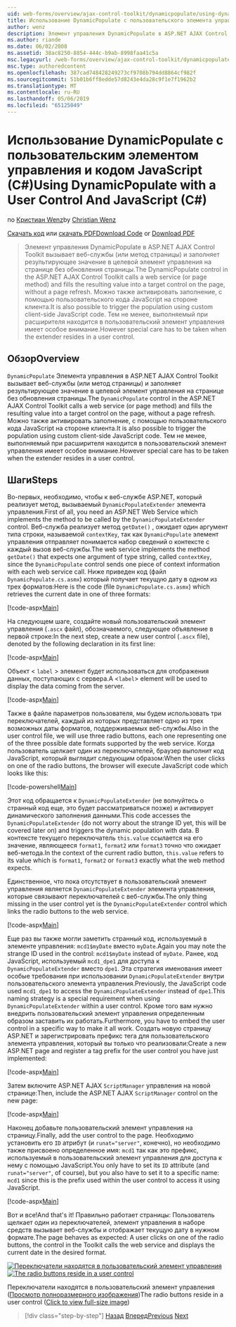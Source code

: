 ```yaml
---
uid: web-forms/overview/ajax-control-toolkit/dynamicpopulate/using-dynamicpopulate-with-a-user-control-and-javascript-cs
title: Использование DynamicPopulate с пользовательского элемента управления и JavaScript (C#) | Документация Майкрософт
author: wenz
description: Элемент управления DynamicPopulate в ASP.NET AJAX Control Toolkit вызывает веб-службы (или метод страницы) и заполняет результирующее значение в целевой элемент управления на t...
ms.author: riande
ms.date: 06/02/2008
ms.assetid: 38ac8250-8854-444c-b9ab-8998faa41c5a
msc.legacyurl: /web-forms/overview/ajax-control-toolkit/dynamicpopulate/using-dynamicpopulate-with-a-user-control-and-javascript-cs
msc.type: authoredcontent
ms.openlocfilehash: 387cad748428249273cf9708b794dd8864cf982f
ms.sourcegitcommit: 51b01b6ff8edde57d8243e4da28c9f1e7f1962b2
ms.translationtype: MT
ms.contentlocale: ru-RU
ms.lasthandoff: 05/06/2019
ms.locfileid: "65125049"
---
```

# <a name="using-dynamicpopulate-with-a-user-control-and-javascript-c"></a><span data-ttu-id="05ec2-103">Использование DynamicPopulate с пользовательским элементом управления и кодом JavaScript (C#)</span><span class="sxs-lookup"><span data-stu-id="05ec2-103">Using DynamicPopulate with a User Control And JavaScript (C#)</span></span>

<span data-ttu-id="05ec2-104">по [Кристиан Wenz](https://github.com/wenz)</span><span class="sxs-lookup"><span data-stu-id="05ec2-104">by [Christian Wenz](https://github.com/wenz)</span></span>

<span data-ttu-id="05ec2-105">[Скачать код](http://download.microsoft.com/download/d/8/f/d8f2f6f9-1b7c-46ad-9252-e1fc81bdea3e/dynamicpopulate2.cs.zip) или [скачать PDF](http://download.microsoft.com/download/b/6/a/b6ae89ee-df69-4c87-9bfb-ad1eb2b23373/dynamicpopulate2CS.pdf)</span><span class="sxs-lookup"><span data-stu-id="05ec2-105">[Download Code](http://download.microsoft.com/download/d/8/f/d8f2f6f9-1b7c-46ad-9252-e1fc81bdea3e/dynamicpopulate2.cs.zip) or [Download PDF](http://download.microsoft.com/download/b/6/a/b6ae89ee-df69-4c87-9bfb-ad1eb2b23373/dynamicpopulate2CS.pdf)</span></span>

> <span data-ttu-id="05ec2-106">Элемент управления DynamicPopulate в ASP.NET AJAX Control Toolkit вызывает веб-службы (или метод страницы) и заполняет результирующее значение в целевой элемент управления на странице без обновления страницы.</span><span class="sxs-lookup"><span data-stu-id="05ec2-106">The DynamicPopulate control in the ASP.NET AJAX Control Toolkit calls a web service (or page method) and fills the resulting value into a target control on the page, without a page refresh.</span></span> <span data-ttu-id="05ec2-107">Можно также активировать заполнение, с помощью пользовательского кода JavaScript на стороне клиента.</span><span class="sxs-lookup"><span data-stu-id="05ec2-107">It is also possible to trigger the population using custom client-side JavaScript code.</span></span> <span data-ttu-id="05ec2-108">Тем не менее, выполняемый при расширителя находится в пользовательский элемент управления имеет особое внимание.</span><span class="sxs-lookup"><span data-stu-id="05ec2-108">However special care has to be taken when the extender resides in a user control.</span></span>

## <a name="overview"></a><span data-ttu-id="05ec2-109">Обзор</span><span class="sxs-lookup"><span data-stu-id="05ec2-109">Overview</span></span>

<span data-ttu-id="05ec2-110">`DynamicPopulate` Элемента управления в ASP.NET AJAX Control Toolkit вызывает веб-службы (или метод страницы) и заполняет результирующее значение в целевой элемент управления на странице без обновления страницы.</span><span class="sxs-lookup"><span data-stu-id="05ec2-110">The `DynamicPopulate` control in the ASP.NET AJAX Control Toolkit calls a web service (or page method) and fills the resulting value into a target control on the page, without a page refresh.</span></span> <span data-ttu-id="05ec2-111">Можно также активировать заполнение, с помощью пользовательского кода JavaScript на стороне клиента.</span><span class="sxs-lookup"><span data-stu-id="05ec2-111">It is also possible to trigger the population using custom client-side JavaScript code.</span></span> <span data-ttu-id="05ec2-112">Тем не менее, выполняемый при расширителя находится в пользовательский элемент управления имеет особое внимание.</span><span class="sxs-lookup"><span data-stu-id="05ec2-112">However special care has to be taken when the extender resides in a user control.</span></span>

## <a name="steps"></a><span data-ttu-id="05ec2-113">Шаги</span><span class="sxs-lookup"><span data-stu-id="05ec2-113">Steps</span></span>

<span data-ttu-id="05ec2-114">Во-первых, необходимо, чтобы к веб-службе ASP.NET, который реализует метод, вызываемый `DynamicPopulateExtender` элемента управления.</span><span class="sxs-lookup"><span data-stu-id="05ec2-114">First of all, you need an ASP.NET Web Service which implements the method to be called by the `DynamicPopulateExtender` control.</span></span> <span data-ttu-id="05ec2-115">Веб-служба реализует метод `getDate()` , ожидает один аргумент типа строки, называемой `contextKey`, так как `DynamicPopulate` элемент управления отправляет понимается набор сведений о контексте с каждый вызов веб-службы.</span><span class="sxs-lookup"><span data-stu-id="05ec2-115">The web service implements the method `getDate()` that expects one argument of type string, called `contextKey`, since the `DynamicPopulate` control sends one piece of context information with each web service call.</span></span> <span data-ttu-id="05ec2-116">Ниже приведен код (файл `DynamicPopulate.cs.asmx`) который получает текущую дату в одном из трех форматов:</span><span class="sxs-lookup"><span data-stu-id="05ec2-116">Here is the code (file `DynamicPopulate.cs.asmx`) which retrieves the current date in one of three formats:</span></span>

[!code-aspx[Main](using-dynamicpopulate-with-a-user-control-and-javascript-cs/samples/sample1.aspx)]

<span data-ttu-id="05ec2-117">На следующем шаге, создайте новый пользовательский элемент управления (`.ascx` файл), обозначаемого, следующее объявление в первой строке:</span><span class="sxs-lookup"><span data-stu-id="05ec2-117">In the next step, create a new user control (`.ascx` file), denoted by the following declaration in its first line:</span></span>

[!code-aspx[Main](using-dynamicpopulate-with-a-user-control-and-javascript-cs/samples/sample2.aspx)]

<span data-ttu-id="05ec2-118">Объект &lt; `label` &gt; элемент будет использоваться для отображения данных, поступающих с сервера.</span><span class="sxs-lookup"><span data-stu-id="05ec2-118">A &lt;`label`&gt; element will be used to display the data coming from the server.</span></span>

[!code-aspx[Main](using-dynamicpopulate-with-a-user-control-and-javascript-cs/samples/sample3.aspx)]

<span data-ttu-id="05ec2-119">Также в файле параметров пользователя, мы будем использовать три переключателей, каждый из которых представляет одно из трех возможных даты форматов, поддерживаемых веб-службы.</span><span class="sxs-lookup"><span data-stu-id="05ec2-119">Also in the user control file, we will use three radio buttons, each one representing one of the three possible date formats supported by the web service.</span></span> <span data-ttu-id="05ec2-120">Когда пользователь щелкает один из переключателей, браузер выполнит код JavaScript, который выглядит следующим образом:</span><span class="sxs-lookup"><span data-stu-id="05ec2-120">When the user clicks on one of the radio buttons, the browser will execute JavaScript code which looks like this:</span></span>

[!code-powershell[Main](using-dynamicpopulate-with-a-user-control-and-javascript-cs/samples/sample4.ps1)]

<span data-ttu-id="05ec2-121">Этот код обращается к `DynamicPopulateExtender` (не волнуйтесь о странный код еще, это будет рассматриваться позже) и активирует динамического заполнения данными.</span><span class="sxs-lookup"><span data-stu-id="05ec2-121">This code accesses the `DynamicPopulateExtender` (do not worry about the strange ID yet, this will be covered later on) and triggers the dynamic population with data.</span></span> <span data-ttu-id="05ec2-122">В контексте текущего переключатель `this.value` ссылается на его значение, являющееся `format1`, `format2` или `format3` точно что ожидает веб-метода.</span><span class="sxs-lookup"><span data-stu-id="05ec2-122">In the context of the current radio button, `this.value` refers to its value which is `format1`, `format2` or `format3` exactly what the web method expects.</span></span>

<span data-ttu-id="05ec2-123">Единственное, что пока отсутствует в пользовательский элемент управления является `DynamicPopulateExtender` элемента управления, которые связывают переключателей с веб-службы.</span><span class="sxs-lookup"><span data-stu-id="05ec2-123">The only thing missing in the user control yet is the `DynamicPopulateExtender` control which links the radio buttons to the web service.</span></span>

[!code-aspx[Main](using-dynamicpopulate-with-a-user-control-and-javascript-cs/samples/sample5.aspx)]

<span data-ttu-id="05ec2-124">Еще раз вы также могли заметить странный код, используемый в элементе управления: `mcd1$myDate` вместо `myDate`.</span><span class="sxs-lookup"><span data-stu-id="05ec2-124">Again you may note the strange ID used in the control: `mcd1$myDate` instead of `myDate`.</span></span> <span data-ttu-id="05ec2-125">Ранее, код JavaScript, используемый `mcd1_dpe1` для доступа к `DynamicPopulateExtender` вместо `dpe1`. Эта стратегия именования имеет особые требования при использовании `DynamicPopulateExtender` внутри пользовательского элемента управления.</span><span class="sxs-lookup"><span data-stu-id="05ec2-125">Previously, the JavaScript code used `mcd1_dpe1` to access the `DynamicPopulateExtender` instead of `dpe1`.This naming strategy is a special requirement when using `DynamicPopulateExtender` within a user control.</span></span> <span data-ttu-id="05ec2-126">Кроме того вам нужно внедрить пользовательский элемент управления определенным образом заставить их работать.</span><span class="sxs-lookup"><span data-stu-id="05ec2-126">Furthermore, you have to embed the user control in a specific way to make it all work.</span></span> <span data-ttu-id="05ec2-127">Создать новую страницу ASP.NET и зарегистрировать префикс тега для пользовательского элемента управления, который вы только что реализовали:</span><span class="sxs-lookup"><span data-stu-id="05ec2-127">Create a new ASP.NET page and register a tag prefix for the user control you have just implemented:</span></span>

[!code-aspx[Main](using-dynamicpopulate-with-a-user-control-and-javascript-cs/samples/sample6.aspx)]

<span data-ttu-id="05ec2-128">Затем включите ASP.NET AJAX `ScriptManager` управления на новой странице:</span><span class="sxs-lookup"><span data-stu-id="05ec2-128">Then, include the ASP.NET AJAX `ScriptManager` control on the new page:</span></span>

[!code-aspx[Main](using-dynamicpopulate-with-a-user-control-and-javascript-cs/samples/sample7.aspx)]

<span data-ttu-id="05ec2-129">Наконец добавьте пользовательский элемент управления на страницу.</span><span class="sxs-lookup"><span data-stu-id="05ec2-129">Finally, add the user control to the page.</span></span> <span data-ttu-id="05ec2-130">Необходимо установить его `ID` атрибут (и `runat="server"`, конечно), но необходимо также присвоено определенное имя: `mcd1` так как это префикс, используемый в пользовательский элемент управления для доступа к нему с помощью JavaScript.</span><span class="sxs-lookup"><span data-stu-id="05ec2-130">You only have to set its `ID` attribute (and `runat="server"`, of course), but you also have to set it to a specific name: `mcd1` since this is the prefix used within the user control to access it using JavaScript.</span></span>

[!code-aspx[Main](using-dynamicpopulate-with-a-user-control-and-javascript-cs/samples/sample8.aspx)]

<span data-ttu-id="05ec2-131">Вот и все!</span><span class="sxs-lookup"><span data-stu-id="05ec2-131">And that's it!</span></span> <span data-ttu-id="05ec2-132">Правильно работает страницы: Пользователь щелкает один из переключателей, элемент управления в наборе средств вызывает веб-службы и отображает текущую дату в нужном формате.</span><span class="sxs-lookup"><span data-stu-id="05ec2-132">The page behaves as expected: A user clicks on one of the radio buttons, the control in the Toolkit calls the web service and displays the current date in the desired format.</span></span>

<span data-ttu-id="05ec2-133">[![Переключатели находятся в пользовательский элемент управления](using-dynamicpopulate-with-a-user-control-and-javascript-cs/_static/image2.png)](using-dynamicpopulate-with-a-user-control-and-javascript-cs/_static/image1.png)</span><span class="sxs-lookup"><span data-stu-id="05ec2-133">[![The radio buttons reside in a user control](using-dynamicpopulate-with-a-user-control-and-javascript-cs/_static/image2.png)](using-dynamicpopulate-with-a-user-control-and-javascript-cs/_static/image1.png)</span></span>

<span data-ttu-id="05ec2-134">Переключатели находятся в пользовательский элемент управления ([Просмотр полноразмерного изображения](using-dynamicpopulate-with-a-user-control-and-javascript-cs/_static/image3.png))</span><span class="sxs-lookup"><span data-stu-id="05ec2-134">The radio buttons reside in a user control ([Click to view full-size image](using-dynamicpopulate-with-a-user-control-and-javascript-cs/_static/image3.png))</span></span>

> [!div class="step-by-step"]
> <span data-ttu-id="05ec2-135">[Назад](dynamically-populating-a-control-using-javascript-code-cs.md)
> [Вперед](dynamically-populating-a-control-vb.md)</span><span class="sxs-lookup"><span data-stu-id="05ec2-135">[Previous](dynamically-populating-a-control-using-javascript-code-cs.md)
[Next](dynamically-populating-a-control-vb.md)</span></span>
